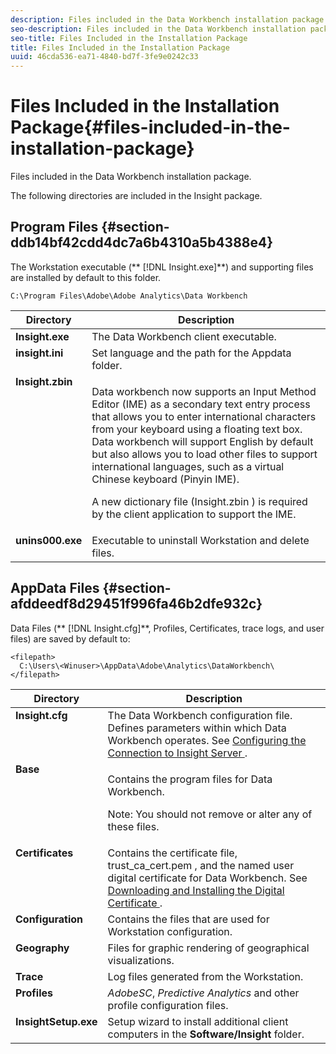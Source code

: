 ```yaml
---
description: Files included in the Data Workbench installation package.
seo-description: Files included in the Data Workbench installation package.
seo-title: Files Included in the Installation Package
title: Files Included in the Installation Package
uuid: 46cda536-ea71-4840-bd7f-3fe9e0242c33
---
```


# Files Included in the Installation Package{#files-included-in-the-installation-package}

Files included in the Data Workbench installation package.

The following directories are included in the Insight package.

## Program Files {#section-ddb14bf42cdd4dc7a6b4310a5b4388e4}

The Workstation executable (** [!DNL Insight.exe]**) and supporting files are installed by default to this folder.

```
C:\Program Files\Adobe\Adobe Analytics\Data Workbench
```

<table id="table_56BAC85184A04E7680FBB4B36DE73285"> 
 <thead> 
  <tr valign="top"> 
   <th colname="col1" class="entry"> Directory </th> 
   <th colname="col2" class="entry"> Description </th> 
  </tr> 
 </thead>
 <tbody> 
  <tr valign="top"> 
   <td colname="col1"> <b> <span class="filepath"> Insight.exe </span> </b> </td> 
   <td colname="col2"> The Data Workbench client executable. </td> 
  </tr> 
  <tr valign="top"> 
   <td colname="col1"> <b> <span class="filepath"> insight.ini </span> </b> </td> 
   <td colname="col2"> Set language and the path for the <span class="filepath"> Appdata </span> folder. </td> 
  </tr> 
  <tr valign="top"> 
   <td colname="col1"> <b> <span class="filepath"> Insight.zbin </span> </b> </td> 
   <td colname="col2"> <p>Data workbench now supports an Input Method Editor (IME) as a secondary text entry process that allows you to enter international characters from your keyboard using a floating text box. Data workbench will support English by default but also allows you to load other files to support international languages, such as a virtual Chinese keyboard (Pinyin IME). </p> <p>A new dictionary file <span class="filepath"> (Insight.zbin </span>) is required by the client application to support the IME. </p> </td> 
  </tr> 
  <tr valign="top"> 
   <td colname="col1"> <b> <span class="filepath"> unins000.exe </span></b> </td> 
   <td colname="col2"> Executable to uninstall Workstation and delete files. </td> 
  </tr> 
 </tbody> 
</table>

## AppData Files {#section-afddeedf8d29451f996fa46b2dfe932c}

Data Files (** [!DNL Insight.cfg]**, Profiles, Certificates, trace logs, and user files) are saved by default to: 

```
<filepath>
  C:\Users\<Winuser>\AppData\Adobe\Analytics\DataWorkbench\ 
</filepath>
```

<table id="table_DBA4DBB54C57409C8EC116C686A08560"> 
 <thead> 
  <tr valign="top"> 
   <th colname="col1" class="entry"> Directory </th> 
   <th colname="col2" class="entry"> Description </th> 
  </tr> 
 </thead>
 <tbody> 
  <tr valign="top"> 
   <td colname="col1"> <b> <span class="filepath"> Insight.cfg </span> </b> </td> 
   <td colname="col2"> The Data Workbench configuration file. Defines parameters within which Data Workbench operates. See <a href="../../../home/c-install-insight/install-setup/c-conn-isvr.md#concept-9f47b2cd7c12492693a2cf810cfc1d9e" format="dita" scope="local"> Configuring the Connection to Insight Server </a>. </td> 
  </tr> 
  <tr valign="top"> 
   <td colname="col1"> <b> <span class="filepath"> Base </span> </b> </td> 
   <td colname="col2"> <p>Contains the program files for Data Workbench. </p> <p> <p>Note:  You should not remove or alter any of these files. </p> </p> </td> 
  </tr> 
  <tr valign="top"> 
   <td colname="col1"> <b> <span class="filepath"> Certificates </span> </b> </td> 
   <td colname="col2"> Contains the certificate file, <span class="filepath"> trust_ca_cert.pem </span>, and the named user digital certificate for Data Workbench. See <a href="../../../home/c-install-insight/install-setup/c-dgtl-crtf.md#concept-4c6a900074d4464fb6ec7862f7e54f10" format="dita" scope="local"> Downloading and Installing the Digital Certificate </a>. </td> 
  </tr> 
  <tr valign="top"> 
   <td colname="col1"> <b> <span class="filepath"> Configuration </span> </b> </td> 
   <td colname="col2"> Contains the files that are used for Workstation configuration. </td> 
  </tr> 
  <tr valign="top"> 
   <td colname="col1"> <b> <span class="filepath"> Geography </span></b> </td> 
   <td colname="col2"> Files for graphic rendering of geographical visualizations. </td> 
  </tr> 
  <tr valign="top"> 
   <td colname="col1"> <b> <span class="filepath"> Trace </span></b> </td> 
   <td colname="col2"> Log files generated from the Workstation. </td> 
  </tr> 
  <tr valign="top"> 
   <td colname="col1"> <b> <span class="filepath"> Profiles </span></b> </td> 
   <td colname="col2"> <i>AdobeSC</i>, <i>Predictive Analytics</i> and other profile configuration files. </td> 
  </tr> 
  <tr valign="top"> 
   <td colname="col1"> <b> <span class="filepath"> InsightSetup.exe </span></b> </td> 
   <td colname="col2"> Setup wizard to install additional client computers in the <b> <span class="filepath"> Software/Insight </span></b> folder. </td> 
  </tr> 
 </tbody> 
</table>

